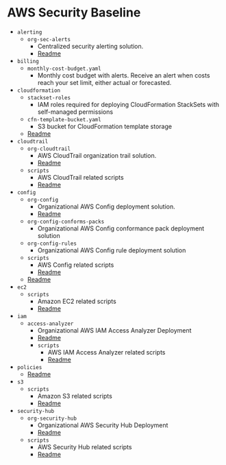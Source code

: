 # AWS Security Baseline

- `alerting`
    - `org-sec-alerts`
        - Centralized security alerting solution.
        - [Readme](alerting/org-sec-alerts/README.md)
- `billing`
    - `monthly-cost-budget.yaml`
        - Monthly cost budget with alerts. Receive an alert when costs reach your set limit, either actual or forecasted.
- `cloudformation`
    - `stackset-roles`
        - IAM roles required for deploying CloudFormation StackSets with self-managed permissions
    - `cfn-template-bucket.yaml`
        - S3 bucket for CloudFormation template storage
    - [Readme](cloudformation/README.md)
- `cloudtrail`
    - `org-cloudtrail`
        - AWS CloudTrail organization trail solution.
        - [Readme](logging/org-cloudtrail/README.md)
    - `scripts`
        - AWS CloudTrail related scripts
        - [Readme](logging/scripts/README.md)
- `config`
    - `org-config`
        - Organizational AWS Config deployment solution.
        - [Readme](config/org-config/README.md)
    - `org-config-conforms-packs`
        - Organizational AWS Config conformance pack deployment solution
    - `org-config-rules`
        - Organizational AWS Config rule deployment solution
    - `scripts`
        - AWS Config related scripts
        - [Readme](config/scripts/README.md)
    - [Readme](config/README.md)
- `ec2`
    - `scripts`
        - Amazon EC2 related scripts
        - [Readme](ec2/scripts/README.md)
- `iam`
    - `access-analyzer`
        - Organizational AWS IAM Access Analyzer Deployment
        - [Readme](iam/access-analyzer/README.md)
        - `scripts`
            - AWS IAM Access Analyzer related scripts
            - [Readme](iam/access-analyzer/scripts/README.md)
- `policies`
    - [Readme](policies/README.md)
- `s3`
    - `scripts`
        - Amazon S3 related scripts
        - [Readme](s3/scripts/README.md)
- `security-hub`
    - `org-security-hub`
        - Organizational AWS Security Hub Deployment
        - [Readme](security-hub/org-security-hub/README.md)
    - `scripts`
        - AWS Security Hub related scripts
        - [Readme](security-hub/scripts/README.md)